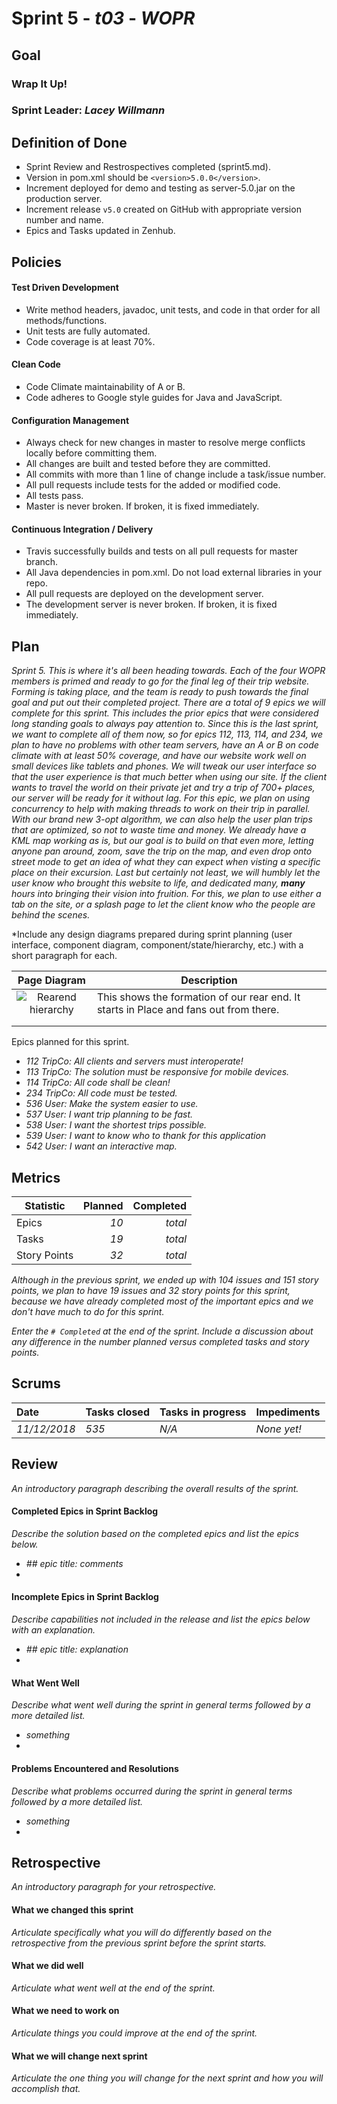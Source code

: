 # Sprint 5 - *t03* - *WOPR*

## Goal

### Wrap It Up!
### Sprint Leader: *Lacey Willmann*

## Definition of Done

* Sprint Review and Restrospectives completed (sprint5.md).
* Version in pom.xml should be `<version>5.0.0</version>`.
* Increment deployed for demo and testing as server-5.0.jar on the production server.
* Increment release `v5.0` created on GitHub with appropriate version number and name.
* Epics and Tasks updated in Zenhub.


## Policies

#### Test Driven Development
* Write method headers, javadoc, unit tests, and code in that order for all methods/functions.
* Unit tests are fully automated.
* Code coverage is at least 70%.
#### Clean Code
* Code Climate maintainability of A or B.
* Code adheres to Google style guides for Java and JavaScript.
#### Configuration Management
* Always check for new changes in master to resolve merge conflicts locally before committing them.
* All changes are built and tested before they are committed.
* All commits with more than 1 line of change include a task/issue number.
* All pull requests include tests for the added or modified code.
* All tests pass.
* Master is never broken.  If broken, it is fixed immediately.
#### Continuous Integration / Delivery
* Travis successfully builds and tests on all pull requests for master branch.
* All Java dependencies in pom.xml.  Do not load external libraries in your repo. 
* All pull requests are deployed on the development server.
* The development server is never broken.  If broken, it is fixed immediately.


## Plan

*Sprint 5. This is where it's all been heading towards. Each of the four WOPR members is primed and ready to go for the
final leg of their trip website. Forming is taking place, and the team is ready to push towards the final goal and put
out their completed project. There are a total of 9 epics we will complete for this sprint. This includes the prior epics
that were considered long standing goals to always pay attention to. Since this is the last sprint, we want to complete all
of them now, so for epics 112, 113, 114, and 234, we plan to have no problems with other team servers, have an A or B on 
code climate with at least 50% coverage, and have our website work well on small devices like tablets and phones. We will
tweak our user interface so that the user experience is that much better when using our site. If the client wants to travel
the world on their private jet and try a trip of 700+ places, our server will be ready for it without lag. For this epic,
we plan on using concurrency to help with making threads to work on their trip in parallel. With our brand new 3-opt
algorithm, we can also help the user plan trips that are optimized, so not to waste time and money. We already have a KML
map working as is, but our goal is to build on that even more, letting anyone pan around, zoom, save the trip on the map,
and even drop onto street mode to get an idea of what they can expect when visting a specific place on their excursion.
Last but certainly not least, we will humbly let the user know who brought this website to life, and dedicated many,
**many** hours into bringing their vision into fruition. For this, we plan to use either a tab on the site, or a splash page
to let the client know who the people are behind the scenes.*

*Include any design diagrams prepared during sprint planning (user interface, component diagram, component/state/hierarchy, etc.) with a short paragraph for each.

| Page Diagram | Description |
|:------------:|-------------|
| ![Rearend hierarchy](../image/hierRearend.jpg) | This shows the formation of our rear end. It starts in Place and fans out from there. |
| | |
| | |

Epics planned for this sprint.

* *112 TripCo: All clients and servers must interoperate!*
* *113 TripCo: The solution must be responsive for mobile devices.*
* *114 TripCo: All code shall be clean!*
* *234 TripCo: All code must be tested.*
* *536 User: Make the system easier to use.*
* *537 User: I want trip planning to be fast.*
* *538 User: I want the shortest trips possible.*
* *539 User: I want to know who to thank for this application*
* *542 User: I want an interactive map.*


## Metrics

| Statistic | Planned | Completed |
| --- | ---: | ---: |
| Epics | *10* | *total* |
| Tasks |  *19*   | *total* | 
| Story Points |  *32*  | *total* | 

*Although in the previous sprint, we ended up with 104 issues and 151 story points, we plan to have 19 issues and 32 story points for this sprint, because we have already completed most of the important epics and we don't have much to do for this sprint.*

*Enter the `# Completed` at the end of the sprint.  Include a discussion about any difference in the number planned versus completed tasks and story points.*


## Scrums

| Date | Tasks closed  | Tasks in progress | Impediments |
| :--- | :--- | :--- | :--- |
| *11/12/2018* | *535* | *N/A* | *None yet!* | 


## Review

*An introductory paragraph describing the overall results of the sprint.*

#### Completed Epics in Sprint Backlog 

*Describe the solution based on the completed epics and list the epics below.*

* *## epic title: comments*
* 

#### Incomplete Epics in Sprint Backlog 

*Describe capabilities not included in the release and list the epics below with an explanation.*

* *## epic title: explanation*
*

#### What Went Well

*Describe what went well during the sprint in general terms followed by a more detailed list.*

* *something*
*

#### Problems Encountered and Resolutions

*Describe what problems occurred during the sprint in general terms followed by a more detailed list.*

* *something*
*

## Retrospective

*An introductory paragraph for your retrospective.*

#### What we changed this sprint

*Articulate specifically what you will do differently based on the retrospective from the previous sprint before the sprint starts.*

#### What we did well

*Articulate what went well at the end of the sprint.*

#### What we need to work on

*Articulate things you could improve at the end of the sprint.*

#### What we will change next sprint 

*Articulate the one thing you will change for the next sprint and how you will accomplish that.*
